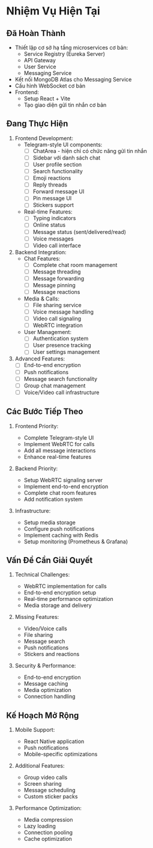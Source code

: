 # Nhiệm Vụ Hiện Tại

## Đã Hoàn Thành
- Thiết lập cơ sở hạ tầng microservices cơ bản:
  - Service Registry (Eureka Server)
  - API Gateway
  - User Service
  - Messaging Service
- Kết nối MongoDB Atlas cho Messaging Service
- Cấu hình WebSocket cơ bản
- Frontend:
  - Setup React + Vite
  - Tạo giao diện gửi tin nhắn cơ bản

## Đang Thực Hiện
1. Frontend Development:
   - Telegram-style UI components:
     - [ ] ChatArea - hiện chỉ có chức năng gửi tin nhắn
     - [ ] Sidebar với danh sách chat
     - [ ] User profile section
     - [ ] Search functionality
     - [ ] Emoji reactions
     - [ ] Reply threads
     - [ ] Forward message UI
     - [ ] Pin message UI
     - [ ] Stickers support

   - Real-time Features:
     - [ ] Typing indicators
     - [ ] Online status
     - [ ] Message status (sent/delivered/read)
     - [ ] Voice messages
     - [ ] Video call interface

2. Backend Integration:
   - Chat Features:
     - [ ] Complete chat room management
     - [ ] Message threading
     - [ ] Message forwarding
     - [ ] Message pinning
     - [ ] Message reactions
   
   - Media & Calls:
     - [ ] File sharing service
     - [ ] Voice message handling
     - [ ] Video call signaling
     - [ ] WebRTC integration

   - User Management:
     - [ ] Authentication system
     - [ ] User presence tracking
     - [ ] User settings management

3. Advanced Features:
   - [ ] End-to-end encryption
   - [ ] Push notifications
   - [ ] Message search functionality
   - [ ] Group chat management
   - [ ] Voice/Video call infrastructure

## Các Bước Tiếp Theo
1. Frontend Priority:
   - Complete Telegram-style UI
   - Implement WebRTC for calls
   - Add all message interactions
   - Enhance real-time features

2. Backend Priority:
   - Setup WebRTC signaling server
   - Implement end-to-end encryption
   - Complete chat room features
   - Add notification system

3. Infrastructure:
   - Setup media storage
   - Configure push notifications
   - Implement caching with Redis
   - Setup monitoring (Prometheus & Grafana)

## Vấn Đề Cần Giải Quyết
1. Technical Challenges:
   - WebRTC implementation for calls
   - End-to-end encryption setup
   - Real-time performance optimization
   - Media storage and delivery

2. Missing Features:
   - Video/Voice calls
   - File sharing
   - Message search
   - Push notifications
   - Stickers and reactions

3. Security & Performance:
   - End-to-end encryption
   - Message caching
   - Media optimization
   - Connection handling

## Kế Hoạch Mở Rộng
1. Mobile Support:
   - React Native application
   - Push notifications
   - Mobile-specific optimizations

2. Additional Features:
   - Group video calls
   - Screen sharing
   - Message scheduling
   - Custom sticker packs

3. Performance Optimization:
   - Media compression
   - Lazy loading
   - Connection pooling
   - Cache optimization






